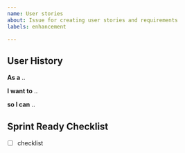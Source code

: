 ```yaml
---
name: User stories
about: Issue for creating user stories and requirements
labels: enhancement

---
```


## User History
**As a** 
..

**I want to**
..

**so I can**
..

## Sprint Ready Checklist

- [ ] checklist
